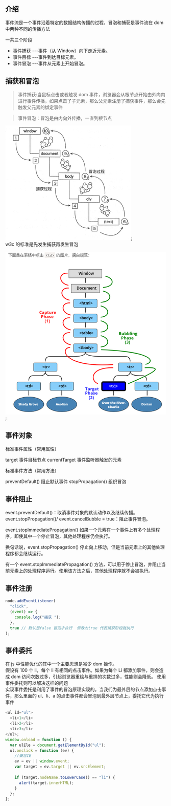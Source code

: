 ## 介绍

事件流是一个事件沿着特定的数据结构传播的过程，冒泡和捕获是事件流在 dom 中两种不同的传播方法

一共三个阶段

- 事件捕获 ---事件（从 Window）向下走近元素。
- 事件目标 ---事件到达目标元素。
- 事件冒泡 ---事件从元素上开始冒泡。

## 捕获和冒泡

> 事件捕获:当鼠标点击或者触发 dom 事件，浏览器会从根节点开始由外向内进行事件传播，如果点击了子元素，那么父元素注册了捕获事件，那么会先触发父元素的绑定事件

> 事件冒泡：冒泡是由内向外传播，一直到根节点

![avatar](img/319.png);  
w3c 的标准是先发生捕获再发生冒泡

![avatar](img/07.png);

## 事件对象

标准事件属性（常用属性）

target 事件目标节点
currentTarget 事件监听器触发的元素

标准事件方法（常用方法）

preventDefault() 阻止默认事件
stopPropagation() 组织冒泡

## 事件阻止

event.preventDefault()：取消事件对象的默认动作以及继续传播。
event.stopPropagation()/ event.cancelBubble = true：阻止事件冒泡。

event.stopImmediatePropagation()
如果一个元素在一个事件上有多个处理程序，即使其中一个停止冒泡，其他处理程序仍会执行。

换句话说，event.stopPropagation() 停止向上移动，但是当前元素上的其他处理程序都会继续运行。

有一个 event.stopImmediatePropagation() 方法，可以用于停止冒泡，并阻止当前元素上的处理程序运行。使用该方法之后，其他处理程序就不会被执行。

## 事件注册

```js
node.addEventListener(
  "click",
  (event) => {
    console.log("捕获 ");
  },
  true // 默认是false 冒泡才执行  修改为true 代表捕获阶段就执行
);
```

## 事件委托

在 js 中性能优化的其中一个主要思想是减少 dom 操作。  
假设有 100 个 li，每个 li 有相同的点击事件。如果为每个 Li 都添加事件，则会造成 dom 访问次数过多，引起浏览器重绘与重排的次数过多，性能则会降低。 使用事件委托则可以解决这样的问题  
实现事件委托是利用了事件的冒泡原理实现的。当我们为最外层的节点添加点击事件，那么里面的 ul、li、a 的点击事件都会冒泡到最外层节点上，委托它代为执行事件

```js
<ul id="ul">
  <li>1</li>
  <li>2</li>
  <li>3</li>
</ul>;
window.onload = function () {
  var ulEle = document.getElementById("ul");
  ul.onclick = function (ev) {
    //兼容IE
    ev = ev || window.event;
    var target = ev.target || ev.srcElement;

    if (target.nodeName.toLowerCase() == "li") {
      alert(target.innerHTML);
    }
  };
};
```
